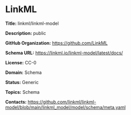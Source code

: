 [//]: # (DO NOT MANUALLY EDIT THIS FILE. IT IS GENERATED FROM A TEMPLATE.)

# LinkML

**Title:** linkml/linkml-model

**Description:** public

**GitHub Organization:** https://github.com/LinkML

**Schema URL:** https://linkml.io/linkml-model/latest/docs/

**License:** CC-0

**Domain:** Schema

**Status:** Generic

**Topics:** Schema

**Contacts:** https://github.com/linkml/linkml-model/blob/main/linkml_model/model/schema/meta.yaml